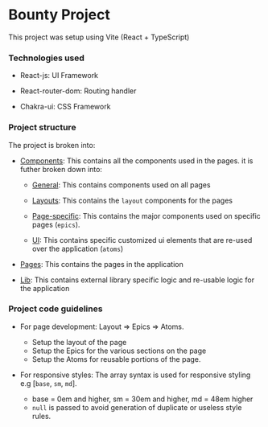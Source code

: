 # Bounty Project

This project was setup using Vite (React + TypeScript)

### Technologies used

- React-js: UI Framework

- React-router-dom: Routing handler

- Chakra-ui: CSS Framework

### Project structure

The project is broken into:

- [Components](/src/components/): This contains all the components used in the pages. it is futher broken down into:

  - [General](/src//components/general/): This contains components used on all pages

  - [Layouts](/src//components/layouts/): This contains the `layout` components for the pages

  - [Page-specific](/src//components/page-specific/): This contains the major components used on specific pages (`epics`).

  - [UI](/src//components/ui/): This contains specific customized ui elements that are re-used over the application (`atoms`)

- [Pages](/src/pages/): This contains the pages in the application

- [Lib](/src/lib/): This contains external library specific logic and re-usable logic for the application

### Project code guidelines

- For page development: Layout => Epics => Atoms.

  - Setup the layout of the page
  - Setup the Epics for the various sections on the page
  - Setup the Atoms for reusable portions of the page.

- For responsive styles: The array syntax is used for responsive styling e.g [`base`, `sm`, `md`].
  - base = 0em and higher, sm = 30em and higher, md = 48em higher
  - `null` is passed to avoid generation of duplicate or useless style rules.
